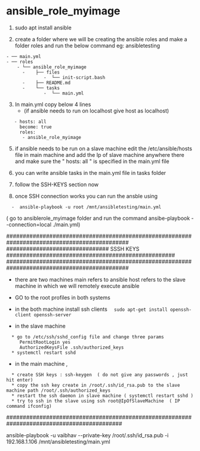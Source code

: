 # ansible_role_myimage


1. sudo apt install ansible
   
2. create a folder where we will be creating the ansible roles and make a folder roles and run the below command  eg: ansibletesting
````
- ── main.yml
- ── roles
    - └── ansible_role_myimage
      -    ├── files
              -  └── init-script.bash
      -    ├── README.md
      -    └── tasks
              -  └── main.yml
````
   
3. In main.yml copy below 4 lines
     -    (if ansible needs to run on localhost give host as localhost)

````
   - hosts: all 
     become: true 
     roles: 
      - ansible_role_myimage

````
5. if ansible needs to be run on a slave machine 
   edit the /etc/ansible/hosts file in main machine and add the Ip of slave machine anywhere there 
   and make sure the " hosts: all " is specified in the main.yml file 

6. you can write ansible tasks in the main.yml file in tasks folder 
7. follow the SSH-KEYS section now 

8. once SSH connection works you can run the ansble using 

``   -  ansible-playbook -u root /mnt/ansibletesting/main.yml  ``

( go to ansiblerole_myimage folder
   and run the command 
   ansibe-playbook --connection=local ./main.yml)
   
#############################################################################################   
############################### SSSH KEYS ###################################################
#############################################################################################

* there are two machines 
   main refers to ansible 
   host refers to the slave machine in which we will remotely execute ansible 

 * GO to the root profiles in both systems
 * in the both machine install ssh clients
   ``  sudo apt-get install openssh-client openssh-server``
 * in the slave machine 
 ```
   * go to /etc/ssh/sshd_config file and change three params
      PermitRootLogin yes
      AuthorizedKeysFile .ssh/authorized_keys
   * systemctl restart sshd
 ```
 * in the main machine , 
 ```
   * create SSH keys : ssh-keygen  ( do not give any passwords , just hit enter)
   * copy the ssh key create in /root/.ssh/id_rsa.pub to the slave machine path /root/.ssh/authorized_keys
   * restart the ssh daemon in slave machine ( systemctl restart sshd )
   * try to ssh in the slave using ssh root@IpOfSlaveMachine  ( IP command ifconfig)
 ```

###########################################################################################

ansible-playbook -u vaibhav --private-key /root/.ssh/id_rsa.pub -i 192.168.1.106 /mnt/ansibletesting/main.yml
